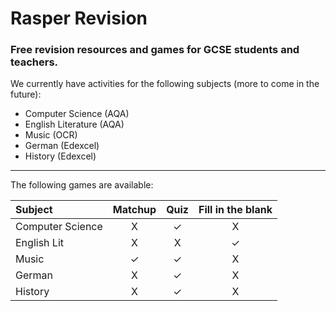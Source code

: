 # Rasper Revision
### Free revision resources and games for GCSE students and teachers.

We currently have activities for the following subjects (more to come in the future):
- Computer Science (AQA)
- English Literature (AQA)
- Music (OCR)
- German (Edexcel)
- History (Edexcel)

---

The following games are available:

| Subject | Matchup | Quiz | Fill in the blank |
| :---        |    :----:   |    :----:   |    :----:   |
| Computer Science | X | ✓ | X |
| English Lit | X | X | ✓ |
| Music | ✓ | ✓ | X |
| German | X | ✓ | X |
| History| X | ✓ | X |
